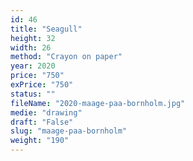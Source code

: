 ```yaml
---
id: 46
title: "Seagull"
height: 32
width: 26
method: "Crayon on paper"
year: 2020
price: "750"
exPrice: "750"
status: ""
fileName: "2020-maage-paa-bornholm.jpg"
medie: "drawing"
draft: "False"
slug: "maage-paa-bornholm"
weight: "190"
---
```

